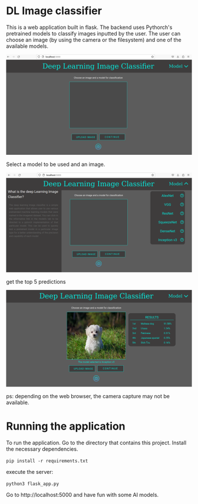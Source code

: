 # DL Image classifier

This is a web application built in flask. The backend uses Pythorch's pretrained models to classify images inputted by the user. The user can choose an image (by using the camera or the filesystem) and one of the available models.


![initial screen](preview/preview1.png "initial screen")

Select a model to be used and an image.

![model selection](preview/preview2.png "Model selection")

get the top 5 predictions

![Model Prediction](preview/preview3.png "model prediction")

ps: depending on the web browser, the camera capture may not be available.


# Running the application

To run the application. Go to the directory that contains this project. Install the necessary dependencies.

`pip install -r requirements.txt`

execute the server:

`python3 flask_app.py`

Go to http://localhost:5000 and have fun with some AI models.









